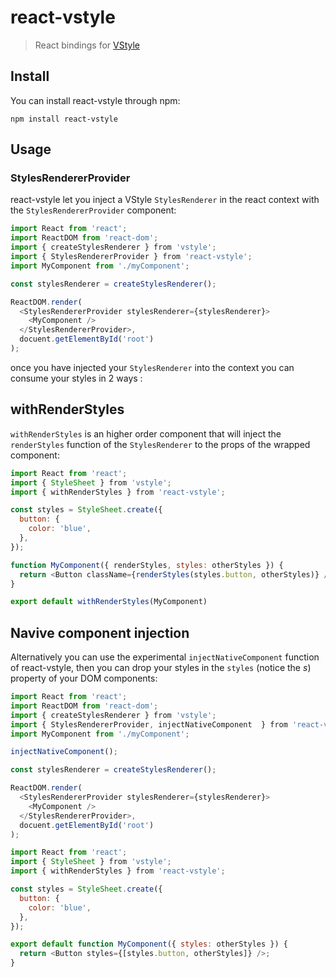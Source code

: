 # react-vstyle

> React bindings for [VStyle](https://github.com/fdecampredon/vstyle)


## Install
You can install react-vstyle through npm: 
```
npm install react-vstyle
```

## Usage

### StylesRendererProvider

react-vstyle let you inject a VStyle `StylesRenderer` in the react context with the `StylesRendererProvider` component: 

```javascript
import React from 'react';
import ReactDOM from 'react-dom';
import { createStylesRenderer } from 'vstyle';
import { StylesRendererProvider } from 'react-vstyle';
import MyComponent from './myComponent';

const stylesRenderer = createStylesRenderer();

ReactDOM.render(
  <StylesRendererProvider stylesRenderer={stylesRenderer}>
    <MyComponent />
  </StylesRendererProvider>,
  docuent.getElementById('root')
);
```

once you have injected your `StylesRenderer` into the context you can consume your styles in 2 ways :

## withRenderStyles

`withRenderStyles` is an higher order component that will inject the `renderStyles`
function of the `StylesRenderer` to the props of the wrapped component:

```javascript
import React from 'react';
import { StyleSheet } from 'vstyle';
import { withRenderStyles } from 'react-vstyle';

const styles = StyleSheet.create({
  button: {
    color: 'blue',
  },
});

function MyComponent({ renderStyles, styles: otherStyles }) {
  return <Button className={renderStyles(styles.button, otherStyles)} />;
}

export default withRenderStyles(MyComponent)
```

## Navive component injection

Alternatively you can use the experimental `injectNativeComponent` function of react-vstyle,
then you can drop your styles in the `styles` (notice the _s_) property of your DOM components:

```javascript
import React from 'react';
import ReactDOM from 'react-dom';
import { createStylesRenderer } from 'vstyle';
import { StylesRendererProvider, injectNativeComponent  } from 'react-vstyle';
import MyComponent from './myComponent';

injectNativeComponent();

const stylesRenderer = createStylesRenderer();

ReactDOM.render(
  <StylesRendererProvider stylesRenderer={stylesRenderer}>
    <MyComponent />
  </StylesRendererProvider>,
  docuent.getElementById('root')
);
```

```javascript
import React from 'react';
import { StyleSheet } from 'vstyle';
import { withRenderStyles } from 'react-vstyle';

const styles = StyleSheet.create({
  button: {
    color: 'blue',
  },
});

export default function MyComponent({ styles: otherStyles }) {
  return <Button styles={[styles.button, otherStyles]} />;
}
```
